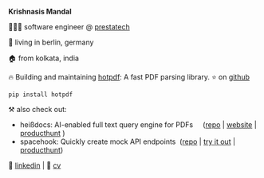 **Krishnasis Mandal**

👨🏽‍💻 software engineer @ [prestatech](https://prestatech.com/)

📍 living in berlin, germany

🏠 from kolkata, india

🔥 Building and maintaining [hotpdf](https://pypi.org/project/hotpdf/): A fast PDF parsing library. ⭐ on [github](https://github.com/weareprestatech/hotpdf/)

 `pip install hotpdf`

⚒️ also check out:
 - heißdocs: AI-enabled full text query engine for PDFs&nbsp;&nbsp;&nbsp;&nbsp;&nbsp;([repo](https://github.com/krishnasism/heissdocs) | [website](https://heissdocs.com/) | [producthunt](https://www.producthunt.com/posts/heissdocs)&nbsp;)
 - spacehook: Quickly create mock API endpoints&nbsp;&nbsp;([repo](https://github.com/krishnasism/spacehook) | [try it out](https://deta.space/discovery/@krishnasism/spacehook) | [producthunt](https://www.producthunt.com/posts/spacehook-2))

💬 [linkedin](https://www.linkedin.com/in/krishnasis/) | 📄 [cv](https://drive.google.com/file/d/1BlhEL87yppqrftF_WTBlEJNXmO4XZc-8/view?usp=sharing)


